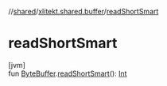//[shared](../../index.md)/[xlitekt.shared.buffer](index.md)/[readShortSmart](read-short-smart.md)

# readShortSmart

[jvm]\
fun [ByteBuffer](https://docs.oracle.com/javase/8/docs/api/java/nio/ByteBuffer.html).[readShortSmart](read-short-smart.md)(): [Int](https://kotlinlang.org/api/latest/jvm/stdlib/kotlin/-int/index.html)
